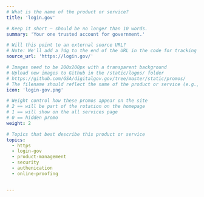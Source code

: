 ```yaml
---
# What is the name of the product or service?
title: 'login.gov'

# Keep it short — should be no longer than 10 words.
summary: 'Your one trusted account for government.'

# Will this point to an external source URL?
# Note: We'll add a ?dg to the end of the URL in the code for tracking purposes
source_url: 'https://login.gov/'

# Images need to be 200x200px with a transparent background
# Upload new images to Github in the /static/logos/ folder
# https://github.com/GSA/digitalgov.gov/tree/master/static/promos/
# The filename should reflect the name of the product or service (e.g., challenge-gov.png)
icon: 'login-gov.png'

# Weight control how these promos appear on the site
# 2 == will be part of the rotation on the homepage
# 1 == will show on the all services page
# 0 == hidden promo
weight: 2

# Topics that best describe this product or service
topics:
  - https
  - login-gov
  - product-management
  - security
  - authenication
  - online-proofing


---
```

